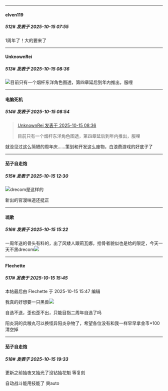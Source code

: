 ﻿
*****

####  elven119  
##### 512#       发表于 2025-10-15 07:55

1周年了！大的要来了


*****

####  UnknownRei  
##### 513#       发表于 2025-10-15 08:36

<img src="https://static.stage1st.com/image/smiley/face2017/025.png" referrerpolicy="no-referrer">目前只有一个烟杆东洋角色图透，第四章延后到年内推出，服哩


*****

####  电脑死机  
##### 514#       发表于 2025-10-15 08:54

<blockquote><a href="httphttps://stage1st.com/2b/forum.php?mod=redirect&amp;goto=findpost&amp;pid=68572208&amp;ptid=2249235" target="_blank">UnknownRei 发表于 2025-10-15 08:36</a>

目前只有一个烟杆东洋角色图透，第四章延后到年内推出，服哩</blockquote>
就没见过这么简陋的周年庆……策划和开发这么废物，白浪费游戏的好底子了


*****

####  茄子自走炮  
##### 515#       发表于 2025-10-15 12:30

<img src="https://static.stage1st.com/image/smiley/face2017/033.png" referrerpolicy="no-referrer">drecom是这样的

新出的官漫味道还挺正


*****

####  琉歌  
##### 516#       发表于 2025-10-15 15:22

一周年送的骨头有料的，出了风矮人跟莉瓦娜，拾骨者貌似也是给的限定，今天一天不黑drecom<img src="https://static.stage1st.com/image/smiley/face2017/074.png" referrerpolicy="no-referrer">


*****

####  Flechette  
##### 517#       发表于 2025-10-15 15:45

 本帖最后由 Flechette 于 2025-10-15 15:47 编辑 

我真的好想要一只黑兽<img src="https://static.stage1st.com/image/smiley/face2017/136.png" referrerpolicy="no-referrer">

自选不送，歪也歪不出，只能目指二周年自选了吗

阳炎洞的兵粮丸可以换怪异阳炎杂物了，希望各位没有和我一样早早拿金币*100清空掉


*****

####  茄子自走炮  
##### 518#       发表于 2025-10-15 19:33

更新之前抽夜叉抽光了没钻抽花魁 等复刻

自动战斗能用技能了 爽auto

